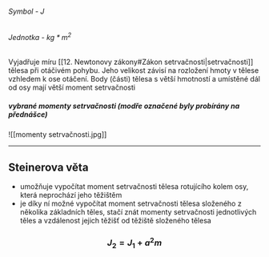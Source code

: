 ###### Symbol - $J$
###### Jednotka - $kg*m^2$

Vyjadřuje míru [[12. Newtonovy zákony#Zákon setrvačnosti|setrvačnosti]] tělesa při otáčivém pohybu. Jeho velikost závisí na rozložení hmoty v tělese vzhledem k ose otáčení. Body (části) tělesa s větší hmotností a umístěné dál od osy mají větší moment setrvačnosti

##### vybrané momenty setrvačnosti (modře označené byly probírány na přednášce)
![[momenty setrvačnosti.jpg]]

---
## Steinerova věta
- umožňuje vypočítat moment setrvačnosti tělesa rotujícího kolem osy, která neprochází jeho těžištěm
- je díky ní možné vypočítat moment setrvačnosti tělesa složeného z několika základních těles, stačí znát momenty setrvačnosti jednotlivých těles a vzdálenost jejich těžišť od těžiště složeného tělesa

### $$J_2=J_1+a^2m$$
